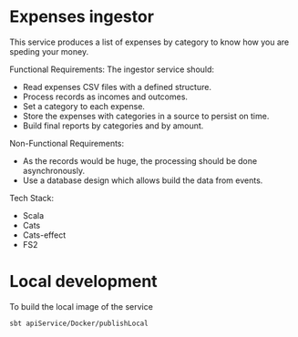 # Expenses ingestor
This service produces a list of expenses by category to know how you are speding your money.

Functional Requirements:
The ingestor service should:
- Read expenses CSV files with a defined structure.
- Process records as incomes and outcomes.
- Set a category to each expense.
- Store the expenses with categories in a source to persist on time.
- Build final reports by categories and by amount.

Non-Functional Requirements:
- As the records would be huge, the processing should be done asynchronously.
- Use a database design which allows build the data from events.


Tech Stack:
- Scala
- Cats
- Cats-effect
- FS2

# Local development
To build the local image of the service
```
sbt apiService/Docker/publishLocal
```
